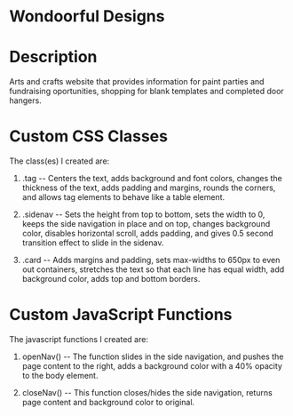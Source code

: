 # Wondoorful Designs

# Description
Arts and crafts website that provides information for paint parties and fundraising oportunities, shopping for blank templates and completed door hangers. 

# Custom CSS Classes
The class(es) I created are:

1. .tag -- Centers the text, adds background and font colors, changes the thickness of the text, adds padding and margins, rounds the corners, and allows tag elements to behave like a table element. 
  
2. .sidenav -- Sets the height from top to bottom, sets the width to 0, keeps the side navigation in place and on top, changes background color, disables horizontal scroll, adds padding, and gives 0.5 second transition effect to slide in the sidenav.

3. .card -- Adds margins and padding, sets max-widths to 650px to even out containers, stretches the text so that each line has equal width, add background color, adds top and bottom borders. 

# Custom JavaScript Functions
The javascript functions I created are:

1. openNav() -- The function slides in the side navigation, and pushes the page content to the right, adds a background color with a 40% opacity to the body element. 

2. closeNav() -- This function closes/hides the side navigation, returns page content and background color to original. 
